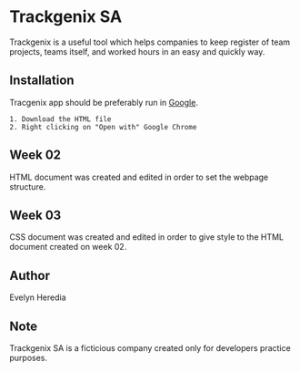 # Trackgenix SA 
Trackgenix is a useful tool which helps companies to keep register of team projects, teams itself, and worked hours in an easy and quickly way.
## Installation
Tracgenix app should be preferably run in [Google](https://www.google.com.ar/?hl=es). 
```
1. Download the HTML file
2. Right clicking on "Open with" Google Chrome
```
## Week 02
HTML document was created and edited in order to set the webpage structure.
## Week 03
CSS document was created and edited in order to give style to the HTML document created on week 02.
## Author
Evelyn Heredia
## Note
Trackgenix SA is a ficticious company created only for developers practice purposes.
